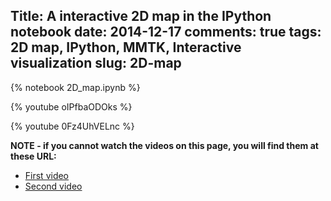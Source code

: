 Title: A interactive 2D map in the IPython notebook
date: 2014-12-17 
comments: true
tags: 2D map, IPython, MMTK, Interactive visualization
slug: 2D-map
---

{% notebook 2D_map.ipynb %}

{% youtube oIPfbaODOks %}

{% youtube 0Fz4UhVELnc %}

**NOTE - if you cannot watch the videos on this page, you will find them at these URL:**
* [First video](https://www.youtube.com/watch?v=oIPfbaODOks#t=33)
* [Second video](https://www.youtube.com/watch?v=0Fz4UhVELnc)

